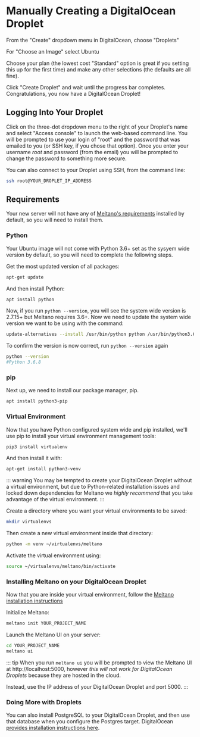 # Manually Creating a DigitalOcean Droplet

From the "Create" dropdown menu in DigitalOcean, choose "Droplets"

For "Choose an Image" select Ubuntu

Choose your plan (the lowest cost "Standard" option is great if you setting this up for the first time) and make any other selections (the defaults are all fine).

Click "Create Droplet" and wait until the progress bar completes. Congratulations, you now have a DigitalOcean Droplet!

## Logging Into Your Droplet

Click on the three-dot dropdown menu to the right of your Droplet's name and select "Access console" to launch the web-based command line. You will be prompted to use your login of "root" and the password that was emailed to you (or SSH key, if you chose that option). Once you enter your username _root_ and password (from the email) you will be prompted to change the password to something more secure.

You can also connect to your Droplet using SSH, from the command line:

```bash
ssh root@YOUR_DROPLET_IP_ADDRESS
```

## Requirements

Your new server will not have any of [Meltano's requirements](/guide/installation.html#requirements) installed by default, so you will need to install them.

### Python

Your Ubuntu image will not come with Python 3.6+ set as the sysyem wide version by default, so you will need to complete the following steps.

Get the most updated version of all packages:

```bash
apt-get update
```

And then install Python:

```bash
apt install python
```

Now, if you run `python --version`, you will see the system wide version is 2.7.15+ but Meltano requires 3.6+. Now we need to update the system wide version we want to be using with the command:

```bash
update-alternatives --install /usr/bin/python python /usr/bin/python3.6 1
```

To confirm the version is now correct, run `python --version` again

```bash
python --version
#Python 3.6.8
```

### pip

Next up, we need to install our package manager, pip.

```bash
apt install python3-pip
```

### Virtual Environment

Now that you have Python configured system wide and pip installed, we'll use pip to install your virtual environment management tools:

```bash
pip3 install virtualenv
```

And then install it with:

```bash
apt-get install python3-venv
```

::: warning
You may be tempted to create your DigitalOcean Droplet without a virtual environment, but due to Python-related installation issues and locked down dependencies for Meltano we _highly recommend_ that you take advantage of the virtual environment.
:::

Create a directory where you want your virtual environments to be saved:

```bash
mkdir virtualenvs
```

Then create a new virtual environment inside that directory:

```bash
python -m venv ~/virtualenvs/meltano
```

Activate the virtual environment using:

```bash
source ~/virtualenvs/meltano/bin/activate
```

### Installing Meltano on your DigitalOcean Droplet

Now that you are inside your virtual environment, follow the [Meltano installation instructions](/guide/installation.html#installing-meltano)

Initialize Meltano:

```bash
meltano init YOUR_PROJECT_NAME
```

Launch the Meltano UI on your server:

```bash
cd YOUR_PROJECT_NAME
meltano ui
```

::: tip
When you run `meltano ui` you will be prompted to view the Meltano UI at http://localhost:5000, however _this will not work for DigitalOcean Droplets_ because they are hosted in the cloud.

Instead, use the IP address of your DigitalOcean Droplet and port 5000.
:::

### Doing More with Droplets

You can also install PostgreSQL to your DigitalOcean Droplet, and then use that database when you configure the Postgres target. DigitalOcean [provides installation instructions here](https://www.digitalocean.com/community/tutorials/how-to-install-and-use-postgresql-on-ubuntu-18-04).
